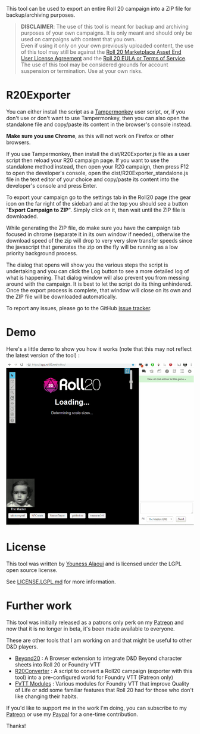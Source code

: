 This tool can be used to export an entire Roll 20 campaign into a ZIP file for backup/archiving purposes.


> **DISCLAIMER**: 
> The use of this tool is meant for backup and archiving purposes of your own campaigns. It is only meant and should only be used on campaigns with content that you own.  
> Even if using it only on your own previously uploaded content, the use of this tool may still be against the [Roll 20 Marketplace Asset End User License Agreement](https://wiki.roll20.net/Marketplace_Asset_EULA)
> and the [Roll 20 EULA or Terms of Service](https://wiki.roll20.net/Terms_of_Service_and_Privacy_Policy).  
> The use of this tool may be considered grounds for account suspension or termination. Use at your own risks.

# R20Exporter
You can either install the script as a [Tampermonkey](https://chrome.google.com/webstore/detail/tampermonkey/dhdgffkkebhmkfjojejmpbldmpobfkfo?hl=en) user script, or, if you don't use or don't want to use Tampermonkey, then you can also open the standalone file and copy/paste its content in the browser's console instead.

**Make sure you use Chrome**, as this will not work on Firefox or other browsers.

If you use Tampermonkey, then install the dist/R20Exporter.js file as a user script then reload your R20 campaign page.
If you want to use the standalone method instead, then open your R20 campaign, then press F12 to open the developer's console, open the dist/R20Exporter_standalone.js file in the text editor of your choice and copy/paste its content into the developer's console and press Enter.

To export your campaign go to the settings tab in the Roll20 page (the gear icon on the far right of the sidebar) and at the top you should see a button "**Export Campaign to ZIP**". Simply click on it, then wait until the ZIP file is downloaded.

While generating the ZIP file, do make sure you have the campaign tab focused in chrome (separate it in its own window if needed), otherwise the download speed of the zip will drop to very very slow transfer speeds since the javascript that generates the zip on the fly will be running as a low priority background process.

The dialog that opens will show you the various steps the script is undertaking and you can click the Log button to see a more detailed log of what is happening. That dialog window will also prevent you from messing around with the campaign. It is best to let the script do its thing unhindered. Once the export process is complete, that window will close on its own and the ZIP file will be downloaded automatically.

To report any issues, please go to the GitHub [issue tracker](https://github.com/kakaroto/R20Exporter/issues).

# Demo

Here's a little demo to show you how it works (note that this may not reflect the latest version of the tool) :

![Demo](images/R20Exporter-demo.gif)

# License

This tool was written by [Youness Alaoui](https://github.com/kakaroto) and is licensed under the LGPL open source license.

See [LICENSE.LGPL.md](LICENSE.LGPL.md) for more information.

# Further work

This tool was initially released as a patrons only perk on my [Patreon](https://patreon.com/kakaroto) and now that it is no longer in beta, it's been made available to everyone.

These are other tools that I am working on and that might be useful to other D&D players.

* [Beyond20](https://beyond20.here-for-more.info) : A Browser extension to integrate D&D Beyond character sheets into Roll 20 or Foundry VTT
* [R20Converter](https://patreon.com/kakaroto) : A script to convert a Roll20 campaign (exporter with this tool) into a pre-configured world for Foundry VTT (Patreon only)
* [FVTT Modules](https://github.com/kakaroto?utf8=%E2%9C%93&tab=repositories&q=fvtt-module&type=&language=) : Various modules for Foundry VTT that improve Quality of Life or add some familiar features that Roll 20 had for those who don't like changing their habits.

If you'd like to support me in the work I'm doing, you can subscribe to my [Patreon](https://patreon.com/kakaroto) or use my [Paypal](https://www.paypal.me/KaKaRoTo) for a one-time contribution.

Thanks!